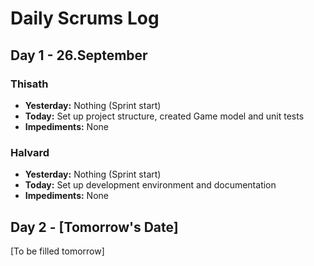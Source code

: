 # Daily Scrums Log

## Day 1 - 26.September

### Thisath
- **Yesterday:** Nothing (Sprint start)
- **Today:** Set up project structure, created Game model and unit tests
- **Impediments:** None

### Halvard  
- **Yesterday:** Nothing (Sprint start)
- **Today:** Set up development environment and documentation
- **Impediments:** None

## Day 2 - [Tomorrow's Date]
[To be filled tomorrow]